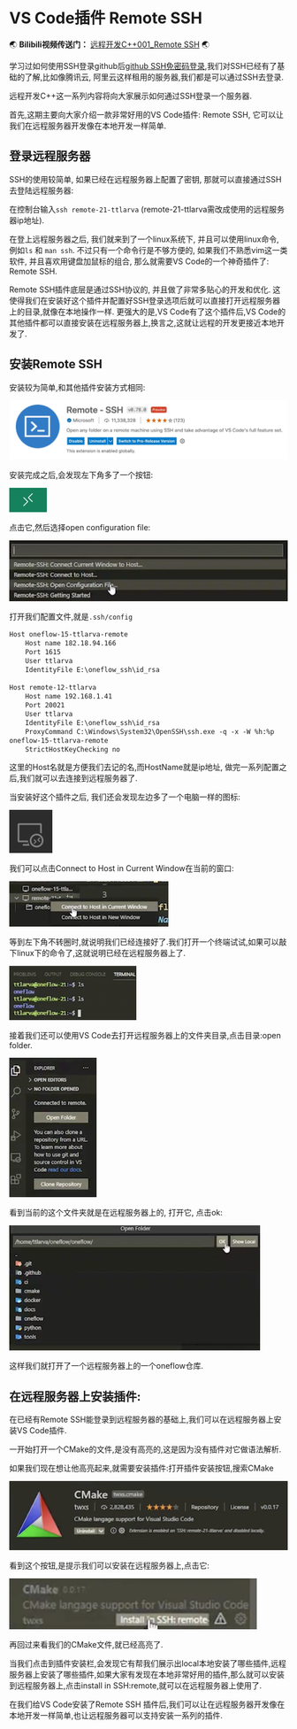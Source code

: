 # VS Code插件 Remote SSH


:earth_asia: **Bilibili视频传送门：** [远程开发C++001_Remote SSH](https://www.bilibili.com/video/BV1YT4y1d78B?spm_id_from=333.999.0.0) :earth_asia:


学习过如何使用SSH登录github后[github SSH免密码登录](https://www.ttlarva.com/master/github/03_SSH_for_github.html),我们对SSH已经有了基础的了解,比如像腾讯云, 阿里云这样租用的服务器,我们都是可以通过SSH去登录.

远程开发C++这一系列内容将向大家展示如何通过SSH登录一个服务器.

首先,这期主要向大家介绍一款非常好用的VS Code插件: Remote SSH, 它可以让我们在远程服务器开发像在本地开发一样简单.

## 登录远程服务器
SSH的使用较简单, 如果已经在远程服务器上配置了密钥, 那就可以直接通过SSH去登陆远程服务器:

在控制台输入`ssh remote-21-ttlarva` (remote-21-ttlarva需改成使用的远程服务器ip地址).

在登上远程服务器之后, 我们就来到了一个linux系统下, 并且可以使用linux命令, 例如`ls` 和 `man ssh`. 不过只有一个命令行是不够方便的, 如果我们不熟悉vim这一类软件, 并且喜欢用键盘加鼠标的组合, 那么就需要VS Code的一个神奇插件了: Remote SSH.

Remote SSH插件底层是通过SSH协议的, 并且做了非常多贴心的开发和优化. 这使得我们在安装好这个插件并配置好SSH登录选项后就可以直接打开远程服务器上的目录,就像在本地操作一样. 更强大的是,VS Code有了这个插件后,VS Code的其他插件都可以直接安装在远程服务器上,换言之,这就让远程的开发更接近本地开发了.

## 安装Remote SSH
安装较为简单,和其他插件安装方式相同:

![Xnip2022-05-06_02-23-36.jpg](remote_ssh_files/Xnip2022-05-06_02-23-36.jpg)

安装完成之后,会发现左下角多了一个按钮:

![Xnip2022-05-06_09-41-38.jpg](remote_ssh_files/Xnip2022-05-06_09-41-38.jpg)

点击它,然后选择open configuration file:

![pic1.png](remote_ssh_files/pic1.png)

打开我们配置文件,就是`.ssh/config`

``` 
Host oneflow-15-ttlarva-remote
	Host name 182.18.94.166
	Port 1615
	User ttlarva
	IdentityFile E:\oneflow_ssh\id_rsa

Host remote-12-ttlarva
	Host name 192.168.1.41
	Port 20021
	User ttlarva
	IdentityFile E:\oneflow_ssh\id_rsa
	ProxyCommand C:\Windows\System32\OpenSSH\ssh.exe -q -x -W %h:%p oneflow-15-ttlarva-remote
	StrictHostKeyChecking no
```
这里的Host名就是方便我们去记的名,而HostName就是ip地址, 做完一系列配置之后,我们就可以去连接到远程服务器了.

当安装好这个插件之后, 我们还会发现左边多了一个电脑一样的图标:

![pic2.png](remote_ssh_files/pic2.png)

我们可以点击Connect to Host in Current Window在当前的窗口:

![pic3.png](remote_ssh_files/pic3.png)

等到左下角不转圈时,就说明我们已经连接好了.我们打开一个终端试试,如果可以敲下linux下的命令了,这就说明已经在远程服务器上了.

![pic5.png](remote_ssh_files/pic5.png)

接着我们还可以使用VS Code去打开远程服务器上的文件夹目录,点击目录:open folder.

![pic6.png](remote_ssh_files/pic6.png)

看到当前的这个文件夹就是在远程服务器上的, 打开它, 点击ok:

![pic7.png](remote_ssh_files/pic7.png)

这样我们就打开了一个远程服务器上的一个oneflow仓库.

## 在远程服务器上安装插件:

在已经有Remote SSH能登录到远程服务器的基础上,我们可以在远程服务器上安装VS Code插件.

一开始打开一个CMake的文件,是没有高亮的,这是因为没有插件对它做语法解析.

如果我们现在想让他高亮起来,就需要安装插件:打开插件安装按钮,搜索CMake

![pic9.png](remote_ssh_files/pic9.png)

看到这个按钮,是提示我们可以安装在远程服务器上,点击它:

![Xnip2022-05-06_09-58-25.jpg](remote_ssh_files/Xnip2022-05-06_09-58-25.jpg)

再回过来看我们的CMake文件,就已经高亮了.

当我们点击到插件安装栏,会发现它有帮我们展示出local本地安装了哪些插件,远程服务器上安装了哪些插件,如果大家有发现在本地非常好用的插件,那么就可以安装到远程服务器上,点击install in SSH:remote,就可以在远程服务器上使用了.

在我们给VS Code安装了Remote SSH 插件后,我们可以让在远程服务器开发像在本地开发一样简单,也让远程服务器可以支持安装一系列的插件.